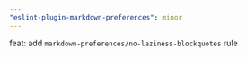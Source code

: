 ```yaml
---
"eslint-plugin-markdown-preferences": minor
---
```


feat: add `markdown-preferences/no-laziness-blockquotes` rule
